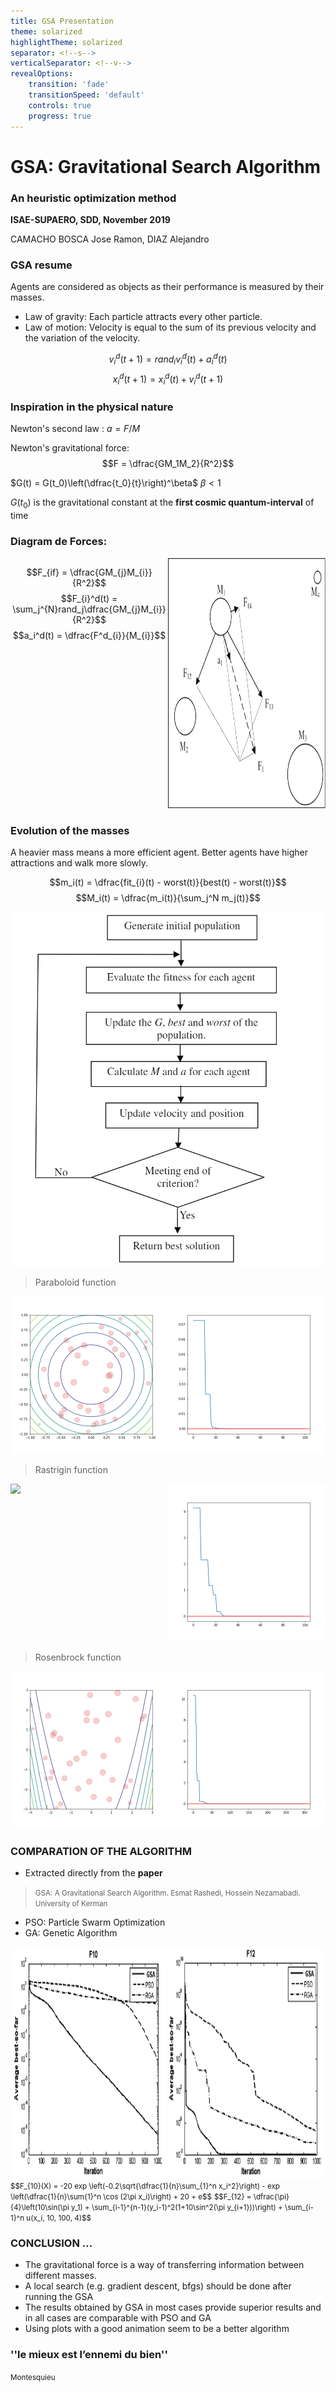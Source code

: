 ```yaml
---
title: GSA Presentation
theme: solarized
highlightTheme: solarized
separator: <!--s-->
verticalSeparator: <!--v-->
revealOptions:
    transition: 'fade'
    transitionSpeed: 'default'
    controls: true
	progress: true
---
```


# GSA: Gravitational Search Algorithm

### An heuristic optimization method

**ISAE-SUPAERO, SDD, November 2019**

CAMACHO BOSCA Jose Ramon, DIAZ Alejandro

<!--v-->

### GSA resume

Agents are considered as objects as their performance is measured by their masses.

- Law of gravity: Each particle attracts every other particle.<!-- .element: class="fragment" data-fragment-index="1" -->
- Law of motion: Velocity is equal to the sum of its previous velocity and the variation of the velocity. <!-- .element: class="fragment" data-fragment-index="2" -->

$$v_i^d (t+1) = rand_i v_i^d(t) + a_i^d(t)$$ <!-- .element: class="fragment" data-fragment-index="3" -->
$$x_i^d(t+1) = x_i^d(t) + v_i^d(t+1)$$ <!-- .element: class="fragment" data-fragment-index="3" -->

<!--v-->

### Inspiration in the physical nature

Newton's second law : $a=F/M$

Newton's gravitational force: $$F = \dfrac{GM_1M_2}{R^2}$$

$G(t) = G(t_0)\left(\dfrac{t_0}{t}\right)^\beta$   $\beta<1$

$G(t_0)$ is the gravitational constant at the **first cosmic quantum-interval** of time

<!--v-->

### Diagram de Forces:

<style>
.container{
    display: flex;
}
.col{
    flex: 1;
}
</style>

<div class="container">
<div class="col">

$$F_{if} = \dfrac{GM_{j}M_{i}}{R^2}$$
$$F_{i}^d(t) = \sum_j^{N}rand_j\dfrac{GM_{j}M_{i}}{R^2}$$
$$a_i^d(t) = \dfrac{F^d_{i}}{M_{i}}$$

</div>
<div class="col">
<img src="static/img/DiagramForces.png" alt="" width="500px" height="400px" style="background:none; border:none; box-shadow:none;"/>
</div>
</div>

<!--v-->

### Evolution of the masses

A heavier mass means a more efficient agent. Better agents have higher attractions and walk more slowly. 

$$m_i(t) = \dfrac{fit_{i}(t) - worst(t)}{best(t) - worst(t)}$$
$$M_i(t) = \dfrac{m_i(t)}{\sum_j^N m_j(t)}$$

<!--v-->

<img src="static/img/schemeOpt.png" width="560px">

<!--s-->

> Paraboloid function 
<div class="container">
<div class="col">
<img src="static/img/GSAparaboloid.gif"/>
</div>
<div class="col">
<img src="static/img/GSAparaboloid.png"/>
</div>
</div>

<!--v-->

> Rastrigin function 
<div class="container">
<div class="col">
<img src="static/img/GSArastrigin.gif"/>
</div>
<div class="col">
<img src="static/img/GSArastrigin.png"/>
</div>
</div>

<!--v-->

> Rosenbrock function 
<div class="container">
<div class="col">
<img src="static/img/GSArosenbrock.gif"/>
</div>
<div class="col">
<img src="static/img/GSArosenbrock.png"/>
</div>
</div>

<!--s-->

### COMPARATION OF THE ALGORITHM 
- Extracted directly from the **paper**
> <small>GSA: A Gravitational Search Algorithm. Esmat Rashedi, Hossein Nezamabadi. University of Kerman</small>

- PSO: Particle Swarm Optimization
- GA: Genetic Algorithm 

<!--v-->
<div class="container">
<div class="col">
<img src="static/img/ComparationF10.png" height="370px"/>
</div>
<div class="col">
<img src="static/img/ComparationF12.png" height="370px"/>
</div>
</div>
<small>$$F_{10}(X) = -20 exp \left(-0.2\sqrt{\dfrac{1}{n}\sum_{1}^n x_i^2}\right) - exp \left(\dfrac{1}{n}\sum{1}^n \cos (2\pi x_i)\right) + 20 + e$$</small>
<small>$$F_{12} = \dfrac{\pi}{4}\left(10\sin(\pi y_1) + \sum_{i-1}^{n-1}(y_i-1)^2(1+10\sin^2(\pi y_{i+1}))\right) + \sum_{i-1}^n u(x_i, 10, 100, 4)$$</small>

<!--s-->

### CONCLUSION ...

- The gravitational force is a way of transferring information between different masses.<!-- .element: class="fragment" data-fragment-index="1" -->
- A local search (e.g. gradient descent, bfgs) should be done after running the GSA <!-- .element: class="fragment" data-fragment-index="2" -->
- The results obtained by GSA in most cases provide superior results and in all cases are comparable with PSO and GA <!-- .element: class="fragment" data-fragment-index="3" -->
- Using plots with a good animation seem to be a better algorithm <!-- .element: class="fragment" data-fragment-index="4" -->

<!--v-->


### ''le mieux est l’ennemi du bien''
<small align="right">Montesquieu</small>